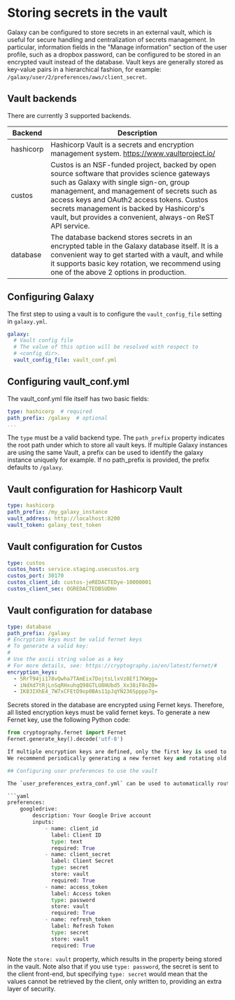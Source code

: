 # Storing secrets in the vault

Galaxy can be configured to store secrets in an external vault, which is useful for secure handling and centralization of secrets management.
In particular, information fields in the "Manage information" section of the user profile, such as a dropbox password, can be configured to be stored
in an encrypted vault instead of the database. Vault keys are generally stored as key-value pairs in a hierarchical fashion, for example:
`/galaxy/user/2/preferences/aws/client_secret`.

## Vault backends

There are currently 3 supported backends.

| Backend     | Description                                                                                                                                                                                                                                                                                                                                   |
|-------------|-----------------------------------------------------------------------------------------------------------------------------------------------------------------------------------------------------------------------------------------------------------------------------------------------------------------------------------------------|
| hashicorp   | Hashicorp Vault is a secrets and encryption management system. https://www.vaultproject.io/                                                                                                                                                                                                                                                   |
| custos      | Custos is an NSF-funded project, backed by open source software that provides science gateways such as Galaxy with single sign-on, group management, and management of secrets such as access keys and OAuth2 access tokens. Custos secrets management is backed by Hashicorp's vault, but provides a convenient, always-on ReST API service. |
| database    | The database backend stores secrets in an encrypted table in the Galaxy database itself. It is a convenient way to get started with a vault, and while it supports basic key rotation, we recommend using one of the above 2 options in production.                                                                                           |

## Configuring Galaxy

The first step to using a vault is to configure the `vault_config_file` setting in `galaxy.yml`. 

```yaml
galaxy:
  # Vault config file
  # The value of this option will be resolved with respect to
  # <config_dir>.
  vault_config_file: vault_conf.yml
```

## Configuring vault_conf.yml

The vault_conf.yml file itself has two basic fields:
```yaml
type: hashicorp  # required
path_prefix: /galaxy  # optional
...
```

The `type` must be a valid backend type. The `path_prefix` property indicates the root path under which to store all vault keys. If multiple Galaxy instances are using the same Vault, a prefix can be used to identify the galaxy instance uniquely for example.
If no path_prefix is provided, the prefix defaults to `/galaxy`.

## Vault configuration for Hashicorp Vault

```yaml
type: hashicorp
path_prefix: /my_galaxy_instance
vault_address: http://localhost:8200
vault_token: galaxy_test_token
```

## Vault configuration for Custos

```yaml
type: custos
custos_host: service.staging.usecustos.org
custos_port: 30170
custos_client_id: custos-jeREDACTEDye-10000001
custos_client_sec: OGREDACTEDBSUDHn
```

## Vault configuration for database

```yaml
type: database
path_prefix: /galaxy
# Encryption keys must be valid fernet keys
# To generate a valid key:
#
# Use the ascii string value as a key
# For more details, see: https://cryptography.io/en/latest/fernet/#
encryption_keys:
  - 5RrT94ji178vQwha7TAmEix7DojtsLlxVz8Ef17KWgg=
  - iNdXd7tRjLnSqRHxuhqQ98GTLU8HUbd5_Xx38iF8nZ0=
  - IK83IXhE4_7W7xCFEtD9op0BAs11pJqYN236Spppp7g=
```

Secrets stored in the database are encrypted using Fernet keys. Therefore, all listed encryption keys must be valid fernet keys. To generate a new
Fernet key, use the following Python code:

```python
from cryptography.fernet import Fernet
Fernet.generate_key().decode('utf-8')

If multiple encryption keys are defined, only the first key is used to encrypt secrets. The remaining keys are tried in turn during decryption. This is useful for key rotation.
We recommend periodically generating a new fernet key and rotating old keys.

## Configuring user preferences to use the vault

The `user_preferences_extra_conf.yml` can be used to automatically route secrets to a vault. An example configuration follows:

```yaml
preferences:
    googledrive:
        description: Your Google Drive account
        inputs:
            - name: client_id
              label: Client ID
              type: text
              required: True
            - name: client_secret
              label: Client Secret
              type: secret
              store: vault
              required: True
            - name: access_token
              label: Access token
              type: password
              store: vault
              required: True
            - name: refresh_token
              label: Refresh Token
              type: secret
              store: vault
              required: True
```

Note the `store: vault` property, which results in the property being stored in the vault. Note also that if you use `type: password`, the secret is sent to the client front-end,
but specifying `type: secret` would mean that the values cannot be retrieved by the client, only written to, providing an extra layer of security.
